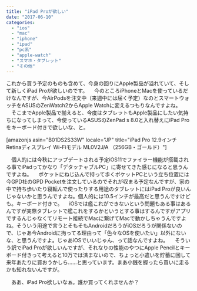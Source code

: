 ```yaml
---
title: "iPad Proが欲しい"
date: "2017-06-10"
categories: 
  - "ios"
  - "mac"
  - "iphone"
  - "ipad"
  - "pc系"
  - "apple-watch"
  - "スマホ・タブレット"
  - "その他"
---
```


これから買う予定のものも含めて、今身の回りにApple製品が溢れていて、そして新しくiPad Proが欲しいのです。 　今のところiPhoneとMacを使っているだけなんですが、今AirPodsを注文中（来週中には届く予定）なのとスマートウォッチをASUSのZenWatch2からApple Watchに変えるつもりなんですよね。 　そこまでApple製品で揃えると、今度はタブレットもApple製品にしたい気持ちになってしまって、今使っているASUSのZenPad s 8.0と入れ替えにiPad Proをキーボード付きで欲しいな、と。

\[amazonjs asin="B01DS2S33W" locale="JP" title="iPad Pro 12.9インチ Retinaディスプレイ Wi-Fiモデル ML0V2J/A （256GB・ゴールド）"\]

　個人的には今秋にアップデートされる予定iOS11でファイラー機能が搭載される事でiPadってかなり「デタッチャブルPC」に寄せてきた感じになると思うんですよね。 　ポケットにねじ込んで持って歩くポケットPCという立ち位置には今GPD社のGPD Pocketを注文しているのでそれが収まる予定なんですが、家の中で持ち歩いたり寝転んで使ったりする用途のタブレットにはiPad Proが良いんじゃないかと思うんですよね。個人的には10.5インチが最高だと思うんですけども。キーボード付きで。 　iOSでは艦これができないという問題もある事はあるんですが実際タブレットで艦これをするかというとする事はするんですがアプリでするんじゃなくてリモート接続でMacに繋げてMacで動かしちゃうんですよね。そういう用途で言うとそもそもAndroidだろうがiOSだろうが関係ないので、じゃあ今Androidに拘ってる理由って「色々なOSを使いたい」以外にないな、と思うんですよ。じゃあiOSでいいじゃん、って話なんですよね。 　そういう訳でiPad Proが欲しいんですが、それなりの性能のやつにApple Pencilとキーボード付きって考えると10万では済まないので、ちょっと小遣いを貯蓄に回して来年あたりに買おうかしら……と思っています。まあ小銭を握ったら買いに走るかも知れないんですが。

　ああ、iPad Pro欲しいなぁ。誰か買ってくれませんか？
